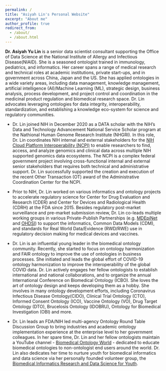 ```yaml
---
permalink: /
title: "Asiyah Lin's Personal Website"
excerpt: "About me"
author_profile: true
redirect_from: 
  - /about/
  - /about.html
---
```


**Dr. Asiyah Yu Lin** is a senior data scientist consultant supporting the Office of Data Science at the National Institute of Allergy and Infectious Disease(NIAID). She is a seasoned ontologist trained in immunology, pediatrics, and informatics. Her career spans a range of medical research and technical roles at academic institutions, private start-ups, and in government across China, Japan and the US. She has applied ontologies in a wide variety areas, including data management, knowledge management, artificial intelligence (AI)/Machine Learning (ML), strategic design, business analysis, process development, and project control and coordination in the medicinal product regulation and biomedical research space. Dr. Lin advocates leveraging ontologies for data integrity, interoperability, standardization, and establishing a knowledge eco-system for science and regulatory communities.

* Dr. Lin joined NIH in December 2020 as a DATA scholar with the NIH’s Data and Technology Advancement National Service Scholar program at the Nathional Human Genome Research Institute (NHGRI). In this role, Dr. Lin coordinates NIH internal and external stakeholders for the [NIH Cloud Platform Interoperability (NCPI)](https://anvilproject.org/ncpi) to enable researchers to find, access, and analyze genomics and clinical data across multiple NIH supported genomics data ecosystems. The NCPI is a complex federal government project involving cross-functional internal and external senior stakeholders that requires both technical and administrative support. Dr. Lin successfully supported the creation and execution of the recent Other Transaction (OT) award of the Administrative Coordination Center for the NCPI.  

* Prior to NIH, Dr. Lin worked on various informatics and ontology projects to accelerate regulatory science for Center for Drug Evaluation and Research (CDER) and Center for Devices and Radiological Health (CDRH) at the FDA since 2015. Besides regulatory post-market surveillance and pre-market submission review, Dr. Lin co-leads multiple working groups in various Private-Publish Partnerships (e.g. [MDEpiNet](https://www.mdepinet.net/) and [OHDSI](https://www.ohdsi.org/)) to support the informatics, Common Data Models (CDM), and standards for Real World Data/Evidence (RWD/RWE) use in regulatory decision making for medical devices and vaccines. 

* Dr. Lin is an influential young leader in the biomedical ontology community. Recently, she started to focus on ontology harmonization and FAIR ontology to improve the use of ontologies in business processes. She initiated and leads the global effort of COVID-19 ontology harmonization to improve the interoperability of the global COVID data. Dr. Lin actively engages her fellow ontologists to establish international and national collaborations, and to organize the annual International Conference on Biomedical Ontology (ICBO). She loves the art of ontology design and keeps developing them as a hobby. She involves in many ontology development efforts, including Coronavirus Infectious Disease Ontology(CIDO), Clinical Trial Ontology (CTO), Informed Consent Ontology (ICO), Vaccine Ontology (VO),  Drug Target Ontology (DTO), Brucelosis Ontology (IDOBRU), Ontology for Biomedical Investigation (OBI) and more.

* Dr. Lin leads an FDA/NIH led multi-agency Ontology Round Table Discussion Group to bring industries and academic ontology implementation experience at the enterprise level to her government colleagues. In her spare time, Dr. Lin and her fellow ontologists maintain a YouTube channel - [Biomedical Ontology World](https://www.youtube.com/@biomedicalontologyworld) - dedicated to educate biomedical ontologies to non-ontologist end users around the world. Dr. Lin also dedicates her time to nurture youth for biomedical informatics and data science via her personally founded volunteer group, the [Biomedical Informatics Research and Data Science for Youth](http://biomedicalinformatics4youth.org/). 

